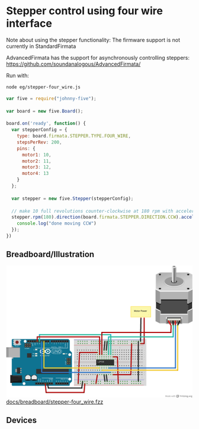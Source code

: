 # Stepper control using four wire interface

Note about using the stepper functionality: The firmware support is not currently in StandardFirmata

AdvancedFirmata has the support for asynchronously controlling steppers: https://github.com/soundanalogous/AdvancedFirmata/


Run with:
```bash
node eg/stepper-four_wire.js
```


```javascript
var five = require("johnny-five");

var board = new five.Board();

board.on('ready', function() {
  var stepperConfig = {
    type: board.firmata.STEPPER.TYPE.FOUR_WIRE,
    stepsPerRev: 200,
    pins: {
      motor1: 10,
      motor2: 11,
      motor3: 12,
      motor4: 13
    }
  };

  var stepper = new five.Stepper(stepperConfig);

  // make 10 full revolutions counter-clockwise at 180 rpm with acceleration and deceleration
  stepper.rpm(180).direction(board.firmata.STEPPER.DIRECTION.CCW).accel(1600).decel(1600).step(2000, function() {
    console.log("done moving CCW")
  });
})
```

## Breadboard/Illustration

![docs/breadboard/stepper-four_wire.png](breadboard/stepper-four_wire.png)
[docs/breadboard/stepper-four_wire.fzz](breadboard/stepper-four_wire.fzz)



## Devices



